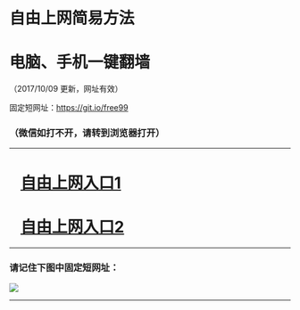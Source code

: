 ﻿# 自由上网简易方法

# 电脑、手机一键翻墙

（2017/10/09 更新，网址有效）

固定短网址：https://git.io/free99

### （微信如打不开，请转到浏览器打开）


***





# &nbsp;&nbsp; <a href="http://ft59179141.fwq-tz-1001.info/fwqtz01.html?t=100900116930 " target="_blank">自由上网入口1</a>
# &nbsp;&nbsp; <a href="http://ft2371216012.fwq-tz-1002.info/fwqtz02.html?t=100900126140 " target="_blank">自由上网入口2</a>
***

### 请记住下图中固定短网址：

<img src="https://s3-us-west-2.amazonaws.com/fwq-1001/yjfq-20170905okok.png" /> 


***

